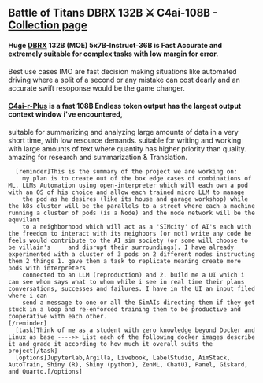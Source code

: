 ## Battle of Titans DBRX 132B ⚔ C4ai-108B - [Collection page](https://huggingface.co/collections/AI6rz/132b-dbrx-instruct-5-x-7b-36b-output-vs-c4ai-104b-output-661aa042a12a10bd0d6e003e)

#### Huge [DBRX](https://huggingface.co/databricks/dbrx-instruct) 132B (MOE) 5x7B-Instruct-36B is Fast Accurate and extremely suitable for complex tasks with low margin for error. 
Best use cases IMO are fast decision making situations like automated driving where a split of a second or any mistake can cost dearly
and an accurate swift resoponse would be the game changer.

####  [C4ai-r-Plus](https://huggingface.co/CohereForAI/c4ai-command-r-plus) is a fast 108B Endless token output  has the largest output context window i've encountered, 
suitable for summarizing and analyzing large amounts of data in a very short time, with low resource demands. 
suitable for writing and working with large amounts of text where quantity has higher priority than quality. 
amazing for research and summarization & Translation.


```
  [reminder]This is the summary of the project we are working on:
    my plan is to create out of the box edge cases of combinations of ML, LLMs Automation using open-interpreter which will each own a pod with an OS of his choice and allow each trained micro LLM to manage
    the pod as he desires (like its house and garage workshop) while the k8s cluster will be the parallels to a street where each a machine running a cluster of pods (is a Node) and the node network will be the equvilant
    to a neighborhood which will act as a 'SIMcity' of AI's each with the freedom to interact with its neighbors (or not) write any code he feels would contribute to the AI sim society (or some will choose to be villain's     and disrupt their surroundings). I have already experimented with a cluster of 3 pods on 2 different nodes instructing them 2 things 1. gave them a task to replicate meaning create more pods with interpreters
    connected to an LLM (reproduction) and 2. build me a UI which i can see whom says what to whom while i see in real time their plans conversations, successes and failures. I have in the UI an input filed where i can
    send a message to one or all the SimAIs directing them if they get stuck in a loop and re-enforced training them to be productive and cooperative with each other.
[/reminder]
  [task]Think of me as a student with zero knowledge beyond Docker and Linux as base ---->> List each of the following docker images describe it and grade it according to how much it overall suits the project[/task]  
  [options]Jupyterlab,Argilla, Livebook, LabelStudio, AimStack, AutoTrain, Shiny (R), Shiny (python), ZenML, ChatUI, Panel, Giskard, and Quarto.[/options]
```
